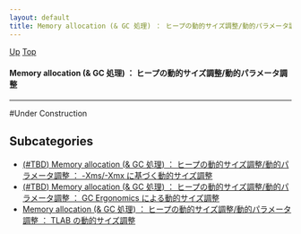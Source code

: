 ```yaml
---
layout: default
title: Memory allocation (& GC 処理) ： ヒープの動的サイズ調整/動的パラメータ調整
---
```

[Up](no6897XsM.html) [Top](../index.html)

#### Memory allocation (& GC 処理) ： ヒープの動的サイズ調整/動的パラメータ調整

--- 
#Under Construction



## Subcategories
* [(#TBD) Memory allocation (& GC 処理) ： ヒープの動的サイズ調整/動的パラメータ調整 ： -Xms/-Xmx に基づく動的サイズ調整](noyeuB6s6p.html)
* [(#TBD) Memory allocation (& GC 処理) ： ヒープの動的サイズ調整/動的パラメータ調整 ： GC Ergonomics による動的サイズ調整](novaVS4dhn.html)
* [Memory allocation (& GC 処理) ： ヒープの動的サイズ調整/動的パラメータ調整 ： TLAB の動的サイズ調整 ](no28916dR0.html)



